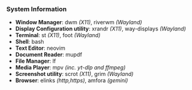 ### System Information
- **Window Manager**: dwm *(X11)*, riverwm *(Wayland)*
- **Display Configuration utility**: xrandr *(X11)*, way-displays *(Wayland)*
- **Terminal**: st *(X11)*, foot *(Wayland)*
- **Shell**: bash
- **Text Editor**: neovim
- **Document Reader**: mupdf
- **File Manager**: lf
- **Media Player**: mpv *(inc. yt-dlp and ffmpeg)*
- **Screenshot utility**: scrot *(X11)*, grim *(Wayland)*
- **Browser**: elinks *(http,https)*, amfora *(gemini)*
